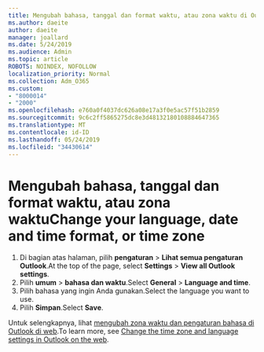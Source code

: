 ```yaml
---
title: Mengubah bahasa, tanggal dan format waktu, atau zona waktu di Outlook di web
ms.author: daeite
author: daeite
manager: joallard
ms.date: 5/24/2019
ms.audience: Admin
ms.topic: article
ROBOTS: NOINDEX, NOFOLLOW
localization_priority: Normal
ms.collection: Adm_O365
ms.custom:
- "8000014"
- "2000"
ms.openlocfilehash: e760a0f4037dc626a08e17a3f0e5ac57f51b2859
ms.sourcegitcommit: 9c6c2ff5865275dc8e3d48132180108884647365
ms.translationtype: MT
ms.contentlocale: id-ID
ms.lasthandoff: 05/24/2019
ms.locfileid: "34430614"
---
```

# <a name="change-your-language-date-and-time-format-or-time-zone"></a><span data-ttu-id="11710-102">Mengubah bahasa, tanggal dan format waktu, atau zona waktu</span><span class="sxs-lookup"><span data-stu-id="11710-102">Change your language, date and time format, or time zone</span></span>

1. <span data-ttu-id="11710-103">Di bagian atas halaman, pilih **pengaturan** > **Lihat semua pengaturan Outlook**.</span><span class="sxs-lookup"><span data-stu-id="11710-103">At the top of the page, select **Settings** > **View all Outlook settings**.</span></span>
2. <span data-ttu-id="11710-104">Pilih **umum** > **bahasa dan waktu**.</span><span class="sxs-lookup"><span data-stu-id="11710-104">Select **General** > **Language and time**.</span></span>
3. <span data-ttu-id="11710-105">Pilih bahasa yang ingin Anda gunakan.</span><span class="sxs-lookup"><span data-stu-id="11710-105">Select the language you want to use.</span></span>
4. <span data-ttu-id="11710-106">Pilih **Simpan**.</span><span class="sxs-lookup"><span data-stu-id="11710-106">Select **Save**.</span></span>

<span data-ttu-id="11710-107">Untuk selengkapnya, lihat [mengubah zona waktu dan pengaturan bahasa di Outlook di web](https://support.office.com/article/65239869-12e7-4a9d-bca1-76b0ad7ce273).</span><span class="sxs-lookup"><span data-stu-id="11710-107">To learn more, see [Change the time zone and language settings in Outlook on the web](https://support.office.com/article/65239869-12e7-4a9d-bca1-76b0ad7ce273).</span></span>